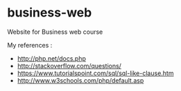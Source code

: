 # business-web
Website for Business web course

My references :
- http://php.net/docs.php
- http://stackoverflow.com/questions/
- https://www.tutorialspoint.com/sql/sql-like-clause.htm
- http://www.w3schools.com/php/default.asp
